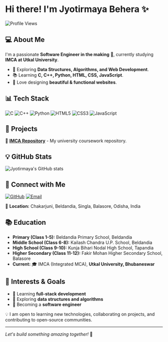 # Hi there! I'm Jyotirmaya Behera ✨

![Profile Views](https://komarev.com/ghpvc/?username=jyotirmaya2004&color=blue)

## 💻 About Me
I'm a passionate **Software Engineer in the making** 🚀, currently studying **IMCA at Utkal University**.
- 🔧 Exploring **Data Structures, Algorithms, and Web Development**.
- 📚 Learning **C, C++, Python, HTML, CSS, JavaScript**.
- 🎨 Love designing **beautiful & functional websites**.

## 📊 Tech Stack
![C](https://img.shields.io/badge/C-A8B9CC?style=for-the-badge&logo=c&logoColor=white)
![C++](https://img.shields.io/badge/C%2B%2B-00599C?style=for-the-badge&logo=c%2B%2B&logoColor=white)
![Python](https://img.shields.io/badge/Python-3776AB?style=for-the-badge&logo=python&logoColor=white)
![HTML5](https://img.shields.io/badge/HTML5-E34F26?style=for-the-badge&logo=html5&logoColor=white)
![CSS3](https://img.shields.io/badge/CSS3-1572B6?style=for-the-badge&logo=css3&logoColor=white)
![JavaScript](https://img.shields.io/badge/JavaScript-F7DF1E?style=for-the-badge&logo=javascript&logoColor=black)

## 🚀 Projects
🌟 **[IMCA Repository](https://github.com/jyotirmaya2004/IMCA/)** - My university coursework repository.

## 💡 GitHub Stats
![Jyotirmaya's GitHub stats](https://github-readme-stats.vercel.app/api?username=jyotirmaya2004&show_icons=true&theme=radical)

## 📩 Connect with Me
[![GitHub](https://img.shields.io/badge/GitHub-181717?style=for-the-badge&logo=github&logoColor=white)](https://github.com/jyotirmaya2004)
[![Email](https://img.shields.io/badge/Email-D14836?style=for-the-badge&logo=gmail&logoColor=white)](mailto:jyotirmayabehera2004@gmail.com)

📍 **Location:** Chakarjuni, Beldandia, Singla, Balasore, Odisha, India  



## 📚 Education  
- **Primary (Class 1-5):** Beldandia Primary School, Beldandia  
- **Middle School (Class 6-8):** Kailash Chandra U.P. School, Beldandia  
- **High School (Class 9-10):** Kunja Bihari Nodal High School, Tapandia  
- **Higher Secondary (Class 11-12):** Fakir Mohan Higher Secondary School, Balasore  
- **Current:** 🎓 IMCA (Integrated MCA), **Utkal University, Bhubaneswar**  


## 🎯 Interests & Goals  
- 🔹 Learning **full-stack development**  
- 🔹 Exploring **data structures and algorithms**  
- 🔹 Becoming a **software engineer**  

💡 I am open to learning new technologies, collaborating on projects, and contributing to open-source communities.  


---
*Let's build something amazing together!* 💪
